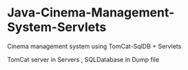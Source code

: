 # Java-Cinema-Management-System-Servlets

Cinema management system using TomCat-SqlDB + Servlets

TomCat server in Servers ,  SQLDatabase in Dump file

